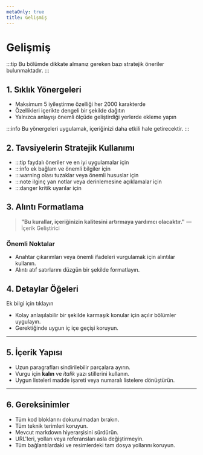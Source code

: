 ```yaml
---
metaOnly: true
title: Gelişmiş
---
```


# Gelişmiş

:::tip
Bu bölümde dikkate almanız gereken bazı stratejik öneriler bulunmaktadır.
:::

## 1. Sıklık Yönergeleri

- Maksimum 5 iyileştirme özelliği her 2000 karakterde
- Özellikleri içerikte dengeli bir şekilde dağıtın
- Yalnızca anlayışı önemli ölçüde geliştirdiği yerlerde ekleme yapın

:::info
Bu yönergeleri uygulamak, içeriğinizi daha etkili hale getirecektir.
:::

## 2. Tavsiyelerin Stratejik Kullanımı

- :::tip faydalı öneriler ve en iyi uygulamalar için
- :::info ek bağlam ve önemli bilgiler için
- :::warning olası tuzaklar veya önemli hususlar için
- :::note ilginç yan notlar veya derinlemesine açıklamalar için
- :::danger kritik uyarılar için

## 3. Alıntı Formatlama

> **"Bu kurallar, içeriğinizin kalitesini artırmaya yardımcı olacaktır."**
> — İçerik Geliştirici

### Önemli Noktalar

- Anahtar çıkarımları veya önemli ifadeleri vurgulamak için alıntılar kullanın.
- Alıntı atıf satırlarını düzgün bir şekilde formatlayın.

## 4. Detaylar Öğeleri


Ek bilgi için tıklayın

- Kolay anlaşılabilir bir şekilde karmaşık konular için açılır bölümler uygulayın.
- Gerektiğinde uygun iç içe geçişi koruyun.



---

## 5. İçerik Yapısı

- Uzun paragrafları sindirilebilir parçalara ayırın.
- Vurgu için **kalın** ve *italik* yazı stillerini kullanın.
- Uygun listeleri madde işareti veya numaralı listelere dönüştürün.

---

## 6. Gereksinimler

- Tüm kod bloklarını dokunulmadan bırakın.
- Tüm teknik terimleri koruyun.
- Mevcut markdown hiyerarşisini sürdürün.
- URL'leri, yolları veya referansları asla değiştirmeyin.
- Tüm bağlantılardaki ve resimlerdeki tam dosya yollarını koruyun.